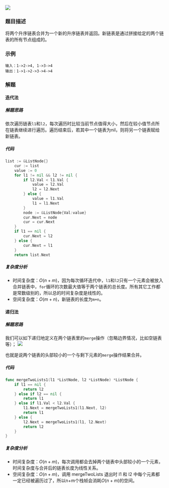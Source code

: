 ![](https://tva1.sinaimg.cn/large/006y8mN6ly1g95r6zww73j312k0u0q77.jpg)

### 题目描述

将两个升序链表合并为一个新的升序链表并返回。新链表是通过拼接给定的两个链表的所有节点组成的。 

### 示例

```
输入：1->2->4, 1->3->4
输出：1->1->2->3->4->4
```

### 解题

#### 迭代法

##### 解题思路

依次遍历链表`l1`和`l2`，每次遍历时比较当前节点值得大小，然后在较小值节点所在链表继续进行遍历。遍历结束后，若其中一个链表为nil，则将另一个链表赋给新链表。

##### 代码

```go
list := &ListNode{}
	cur := list
	value := 0
	for l1 != nil && l2 != nil {
		if l2.Val < l1.Val {
			value = l2.Val
			l2 = l2.Next
		} else {
			value = l1.Val
			l1 = l1.Next
		}
		node := &ListNode{Val:value}
		cur.Next = node
		cur = cur.Next
	}
	if l1 == nil {
		cur.Next = l2
	} else {
		cur.Next = l1
	}
	return list.Next
```

##### 复杂度分析

- 时间复杂度：$O(n+m)$，因为每次循环迭代中，`l1`和`l2`只有一个元素会被放入合并链表中，`for`循环的次数最大值等于两个链表的总长度。所有其它工作都是常数级别的，所以总的时间复杂度是线性的。
- 空间复杂度：$O(m+n)$，新链表的长度为`m+n`。

#### 递归法

##### 解题思路

我们可以如下递归地定义在两个链表里的`merge`操作（忽略边界情况，比如空链表等）；
![](https://tva1.sinaimg.cn/large/00831rSTly1gde8cklv13j30ma029mx2.jpg)

也就是说两个链表的头部较小的一个与剩下元素的`merge`操作结果合并。

##### 代码

```go
func mergeTwoLists1(l1 *ListNode, l2 *ListNode) *ListNode {
	if l1 == nil {
		return l2
	} else if l2 == nil {
		return l1
	} else if l1.Val < l2.Val {
		l1.Next = mergeTwoLists1(l1.Next, l2)
		return l1
	} else {
		l2.Next = mergeTwoLists1(l1, l2.Next)
		return l2
	}
}
```

##### 复杂度分析

- 时间复杂度：$O(n+m)$，每次调用都会去掉两个链表中头部较小的一个元素，时间复杂度与合并后的链表长度为线性关系。
- 空间复杂度：$O(n+m)$，调用 mergeTwoLists 退出时 l1 和 l2 中每个元素都一定已经被遍历过了，所以n+m个栈帧会消耗$O(n+m)$的空间。
